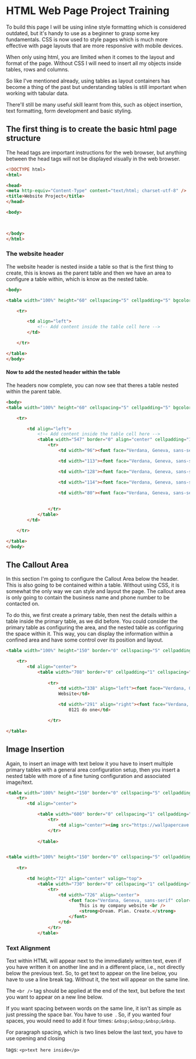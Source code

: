 # HTML Web Page Project Training 

To build this page I will be using inline style formatting which is considered outdated, but it's handy to use as a beginner to grasp some key fundamentals. CSS is now used to style pages which is much more effective with page layouts that are more responsive with mobile devices.    

When only using html, you are limited when it comes to the layout and format of the page. Without CSS I will need to insert all my objects inside tables, rows and columns.

So like I've mentioned already, using tables as layout containers has become a thing of the past but understanding tables is still important when working with tabular data. 

There'll still be many useful skill learnt from this, such as object insertion, text formatting, form development and basic styling. 

  
## The first thing is to create the basic html page structure 

The head tags are important instructions for the web browser, but anything between the head tags will not be displayed visually in the web browser.  

```html
<!DOCTYPE html>
<html>

<head>
<meta http-equiv="Content-Type" content="text/html; charset-utf-8" />
<title>Website Project</title>
</head>

<body>


    
</body>
</html>
```

### The website header

The website header is nested inside a table so that is the first thing to create, this is knows as the parent table and then we have an area to configure a table within, which is know as the nested table.

```html
<body>

<table width="100%" height="60" cellspacing="5" cellpadding="5" bgcolor="#000000">

    <tr>

        <td align="left">
            <!-- Add content inside the table cell here -->
        </td>

    </tr>

</table>
</body>
```

#### Now to add the nested header within the table

 The headers now complete, you can now see that theres a table nested within the parent table.   


```html
<body>
<table width="100%" height="60" cellspacing="5" cellpadding="5" bgcolor="#000000">

    <tr>

        <td align="left">
            <!-- Add content inside the table cell here -->
            <table width="547" border="0" align="center" cellpadding="1" cellspacing="1">
                <tr>
                    <td width="96"><font face="Verdana, Geneva, sans-serif" color="white"><h3>Home</h3></font></td>

                    <td width="113"><font face="Verdana, Geneva, sans-serif" color="white"><h3>About</h3></font></td>

                    <td width="128"><font face="Verdana, Geneva, sans-serif" color="white"><h3>Services</h3></font></td>

                    <td width="114"><font face="Verdana, Geneva, sans-serif" color="white"><h3>Clients</h3></font></td>

                    <td width="80"><font face="Verdana, Geneva, sans-serif" color="white"><h3>Contacts</h3></font></td>
                
                
                </tr>
            </table>
        </td>

    </tr>

</table>
</body>
```

## The Callout Area

In this section I'm going to configure the Callout Area below the header. This is also going to be contained within a table. Without using CSS, it is somewhat the only way we can style and layout the page. The callout area is only going to contain the business name and phone number to be contacted on.

To do this, we first create a primary table, then nest the details within a table inside the primary table, as we did before. You could consider the primary table as configuring the area, and the nested table as configuring the space within it. This way, you can display the information within a confined area and have some control over its position and layout.


```html
<table width="100%" height="150" border="0" cellspacing="5" cellpadding="5" bgcolor="#F0F0F0">

    <tr>
        <td align="center">
            <table width="708" border="0" cellpadding="1" cellspacing="1">
               
                <tr>
                    <td width="338" align="left"><font face="Verdana, Geneva, sans-serif" color="black" size="5"><strong>MyBusiness</strong> <br />
                    Website</td> 

                    <td width="291" align="right"><font face="Verdana, Geneva, sans-serif" color="black" size="5"><strong>Call Today</strong> <br />
                        0121 do one</td>

                </tr>

</table>
```

## Image Insertion

Again, to insert an image with text below it you have to insert multiple primary tables with a general area configuration setup, then you insert a nested table with more of a fine tuning configuration and associated image/text.

```html
<table width="100%" height="150" border="0" cellspacing="5" cellpadding="5" bgcolor="white">
    <tr>
        <td align="center">

            <table width="600" border="0" cellspacing="1" cellpadding="1">
                <tr>
                    <td align="center"><img src="https://wallpapercave.com/wp/wp7199912.jpg" width="980" height="300" /></td>
                </tr>
           
            </table>


<table width="100%" height="150" border="0" cellspacing="5" cellpadding="5" bgcolor="white">
        
    <tr>

        <td height="72" align="center" valign="top">
            <table width="730" border="0" cellspacing="1" cellpadding="1">
                <tr>
                    <td width="726" align="center">
                        <font face="Verdana, Geneva, sans-serif" color="black" size="6">
                            This is my company website <br />
                            <strong>Dream. Plan. Create.</strong>
                        </font>
                    </td>
                </tr>
            </table>
```

### Text Alignment

Text within HTML will appear next to the immediately written text, even if you have written it on another line and in a different place, i.e., not directly below the previous text. So, to get text to appear on the line below, you have to use a line break tag. Without it, the text will appear on the same line.

The ```<br />``` tag should be applied at the end of the text, but before the text you want to appear on a new line below.

If you want spacing between words on the same line, it isn't as simple as just pressing the space bar. You have to use &nbsp;. So, if you wanted four spaces, you would need to add it four times: ```&nbsp;&nbsp;&nbsp;&nbsp```.

For paragraph spacing, which is two lines below the last text, you have to use opening and closing <p> tags: ```<p>text here inside</p>```